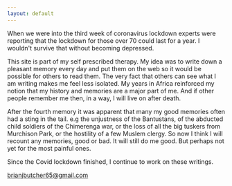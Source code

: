 ```yaml
---
layout: default
---
```


<!-- The work here is done by the navigation bar, which is provided by default.html -->

<div class="container">
    <title><b>Writings by Brian Butcher</b></title>
    
<!-- TODO: Complete this as a homepage -->
When we were into the third week of coronavirus lockdown experts were reporting that the lockdown for those over 70 could last for a year. I wouldn't survive that without becoming depressed. 

This site is part of my self prescribed therapy. My idea was to write down a pleasant memory every day and put them on the web so it would be possible for others to read them. The very fact that others can see what I am writing makes me feel less isolated. My years in Africa reinforced my notion that my history and memories are a major part of me. And if other people remember me then, in a way, I will live on after death.

After the fourth memory it was apparent that many my good memories often had a sting in the tail. e.g the unjustness of the Bantustans, of the abducted child soldiers of the Chimerenga war, or the loss of all the big tuskers from Murchison Park, or the hostility of a few Muslem clergy. So now I think I will recount any memories, good or bad. It will still do me good. But perhaps not yet for the most painful ones.

Since the Covid lockdown finished, I continue to work on these writings.

<brianjbutcher65@gmail.com>

</div>
